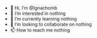 - 👋 Hi, I’m @Ignachomb
- 👀 I’m interested in nothing
- 🌱 I’m currently learning nothing
- 💞️ I’m looking to collaborate on nothing
- 📫 How to reach me nothing

<!---
Ignachomb/Ignachomb is a ✨ special ✨ repository because its `README.md` (this file) appears on your GitHub profile.
You can click the Preview link to take a look at your changes.
--->
